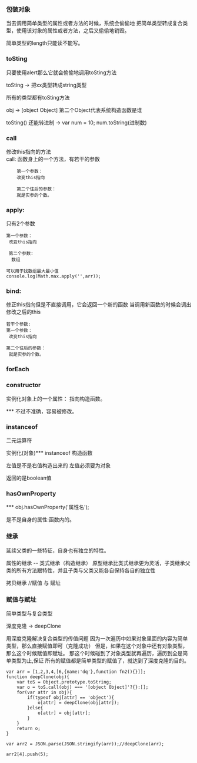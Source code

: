 ### 包装对象
当去调用简单类型的属性或者方法的时候，系统会偷偷地
把简单类型转成复合类型，使用该对象的属性或者方法，之后又偷偷地销毁。

简单类型的length只能读不能写。

### toSting
只要使用alert那么它就会偷偷地调用toSting方法

toSting -> 把xx类型转成string类型

所有的类型都有toSting方法

obj -> [object Object]  第二个Object代表系统构造函数是谁

toSting()  还能转进制  -> var num = 10; num.toString(进制数)

### call
修改this指向的方法  
    call:
    函数身上的一个方法，有若干的参数

        第一个参数：
        改变this指向

        第二个往后的参数：
        就是实参的个数。

### apply:
只有2个参数

    第一个参数：
     改变this指向

     第二个参数:
      数组
      
    可以用于找数组最大最小值
    console.log(Math.max.apply('',arr));


### bind:
修正this指向但是不直接调用，它会返回一个新的函数
当调用新函数的时候会调出修改之后的this

    若干个参数:
    第一个参数：
     改变this指向
    
    第二个往后的参数：
     就是实参的个数。
     
### forEach


### constructor
实例化对象上的一个属性：
        指向构造函数。

*** 不过不准确，容易被修改。

### instanceof 
二元运算符

实例化(对象)***  instanceof  构造函数

左值是不是右值构造出来的  左值必须要为对象

返回的是boolean值

### hasOwnProperty
*** obj.hasOwnProperty('属性名');

是不是自身的属性:函数内的。

### 继承
延续父类的一些特征，自身也有独立的特性。

属性的继承 -- 类式继承（构造继承）
原型继承比类式继承更为灵活，子类继承父类的所有方法跟特性，并且子类与父类又能各自保持各自的独立性


拷贝继承 //赋值 与 赋址

### 赋值与赋址
简单类型与复合类型

深度克隆 -> deepClone

用深度克隆解决复合类型的传值问题
因为一次遍历中如果对象里面的内容为简单类型，那么直接赋值即可（克隆成功）
但是，如果在这个对象中还有对象类型，那么这个时候赋值即赋址。
那这个时候碰到了对象类型就再遍历，遍历到全是简单类型为止,保证
所有的赋值都是简单类型的赋值了，就达到了深度克隆的目的。

    var arr = [1,2,3,4,[6,{name:'dq'},function fn2(){}]];
    function deepClone(obj){
        var toS = Object.prototype.toString;
        var o = toS.call(obj) === '[object Object]'?{}:[];
        for(var attr in obj){
            if(typeof obj[attr] == 'object'){
                o[attr] = deepClone(obj[attr]);
            }else{
                o[attr] = obj[attr];
            }
        }
        return o;
    }

    var arr2 = JSON.parse(JSON.stringify(arr));//deepClone(arr);

    arr2[4].push(5);